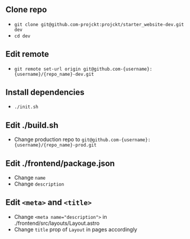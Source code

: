 ## Clone repo

- `git clone git@github.com-projckt:projckt/starter_website-dev.git dev`
- `cd dev`

## Edit remote

- `git remote set-url origin git@github.com-{username}:{username}/{repo_name}-dev.git`

## Install dependencies

- `./init.sh`

## Edit ./build.sh

- Change production repo to `git@github.com-{username}:{username}/{repo_name}-prod.git`

## Edit ./frontend/package.json

- Change `name`
- Change `description`

## Edit `<meta>` and `<title>`

- Change `<meta name="description">` in ./frontend/src/layouts/Layout.astro
- Change `title` prop of `Layout` in pages accordingly
